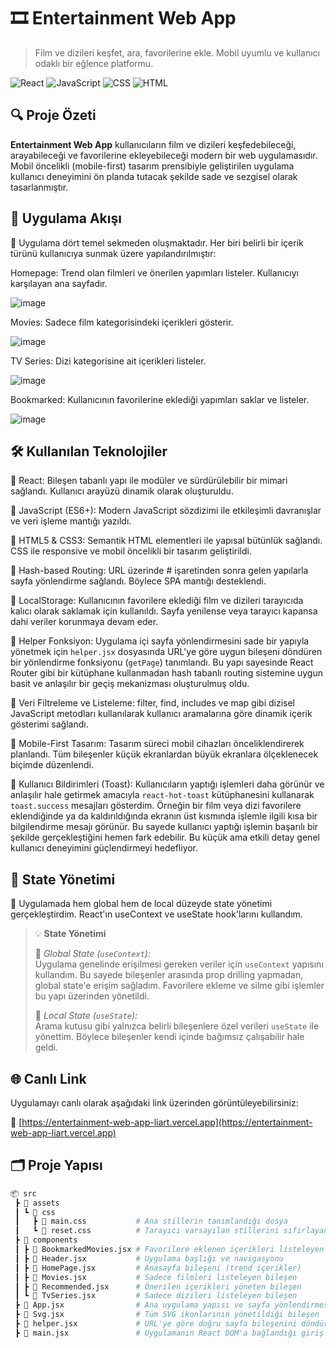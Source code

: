 # 🎞️ Entertainment Web App

> Film ve dizileri keşfet, ara, favorilerine ekle. Mobil uyumlu ve kullanıcı odaklı bir eğlence platformu.

![React](https://img.shields.io/badge/React-20232A?style=for-the-badge&logo=react)
![JavaScript](https://img.shields.io/badge/JavaScript-F7DF1E?style=for-the-badge&logo=javascript)
![CSS](https://img.shields.io/badge/CSS-1572B6?style=for-the-badge&logo=css3)
![HTML](https://img.shields.io/badge/HTML5-E34F26?style=for-the-badge&logo=html5)

## 🔍 Proje Özeti

**Entertainment Web App** kullanıcıların film ve dizileri keşfedebileceği, arayabileceği ve favorilerine ekleyebileceği modern bir web uygulamasıdır. Mobil öncelikli (mobile-first) tasarım prensibiyle geliştirilen uygulama kullanıcı deneyimini ön planda tutacak şekilde sade ve sezgisel olarak tasarlanmıştır.

## 🧭 Uygulama Akışı

🔹 Uygulama dört temel sekmeden oluşmaktadır. Her biri belirli bir içerik türünü kullanıcıya sunmak üzere yapılandırılmıştır:

Homepage: Trend olan filmleri ve önerilen yapımları listeler. Kullanıcıyı karşılayan ana sayfadır.

![image](https://github.com/user-attachments/assets/36a88766-ba18-49e5-9d40-49b36b079764)

Movies: Sadece film kategorisindeki içerikleri gösterir.

![image](https://github.com/user-attachments/assets/2ec71a19-a1a3-4885-8c62-761f1d46e2df)

TV Series: Dizi kategorisine ait içerikleri listeler.

![image](https://github.com/user-attachments/assets/9b0e82c8-094d-4f71-8e0d-777be9cfa013)

Bookmarked: Kullanıcının favorilerine eklediği yapımları saklar ve listeler.

![image](https://github.com/user-attachments/assets/65840f8a-1816-4d0a-8e15-95dbda227b4a)

## 🛠️ Kullanılan Teknolojiler

🔹 React: Bileşen tabanlı yapı ile modüler ve sürdürülebilir bir mimari sağlandı. Kullanıcı arayüzü dinamik olarak oluşturuldu.

🔹 JavaScript (ES6+): Modern JavaScript sözdizimi ile etkileşimli davranışlar ve veri işleme mantığı yazıldı.

🔹 HTML5 & CSS3: Semantik HTML elementleri ile yapısal bütünlük sağlandı. CSS ile responsive ve mobil öncelikli bir tasarım geliştirildi.

🔹 Hash-based Routing: URL üzerinde # işaretinden sonra gelen yapılarla sayfa yönlendirme sağlandı. Böylece SPA mantığı desteklendi.

🔹 LocalStorage: Kullanıcının favorilere eklediği film ve dizileri tarayıcıda kalıcı olarak saklamak için kullanıldı. Sayfa yenilense veya tarayıcı kapansa dahi veriler korunmaya devam eder.

🔹 Helper Fonksiyon: Uygulama içi sayfa yönlendirmesini sade bir yapıyla yönetmek için `helper.jsx` dosyasında URL'ye göre uygun bileşeni döndüren bir yönlendirme fonksiyonu (`getPage`) tanımlandı. Bu yapı sayesinde React Router gibi bir kütüphane kullanmadan hash tabanlı routing sistemine uygun basit ve anlaşılır bir geçiş mekanizması oluşturulmuş oldu.

🔹 Veri Filtreleme ve Listeleme: filter, find, includes ve map gibi dizisel JavaScript metodları kullanılarak kullanıcı aramalarına göre dinamik içerik gösterimi sağlandı.

🔹 Mobile-First Tasarım: Tasarım süreci mobil cihazları önceliklendirerek planlandı. Tüm bileşenler küçük ekranlardan büyük ekranlara ölçeklenecek biçimde düzenlendi.

🔹 Kullanıcı Bildirimleri (Toast): Kullanıcıların yaptığı işlemleri daha görünür ve anlaşılır hale getirmek amacıyla `react-hot-toast` kütüphanesini kullanarak `toast.success` mesajları gösterdim. Örneğin bir film veya dizi favorilere eklendiğinde ya da kaldırıldığında ekranın üst kısmında işlemle ilgili kısa bir bilgilendirme mesajı görünür. Bu sayede kullanıcı yaptığı işlemin başarılı bir şekilde gerçekleştiğini hemen fark edebilir. Bu küçük ama etkili detay genel kullanıcı deneyimini güçlendirmeyi hedefliyor.

## 🧠 State Yönetimi
🔹 Uygulamada hem global hem de local düzeyde state yönetimi gerçekleştirdim. React'ın useContext ve useState hook'larını kullandım.

> 💡 **State Yönetimi**
> 
> 🔹 *Global State (`useContext`):*  
> Uygulama genelinde erişilmesi gereken veriler için `useContext` yapısını kullandım. Bu sayede bileşenler arasında prop drilling yapmadan, global state'e erişim sağladım. Favorilere ekleme ve silme gibi işlemler bu yapı üzerinden yönetildi.
> 
> 🔹 *Local State (`useState`):*  
> Arama kutusu gibi yalnızca belirli bileşenlere özel verileri `useState` ile yönettim. Böylece bileşenler kendi içinde bağımsız çalışabilir hale geldi.

## 🌐 Canlı Link

Uygulamayı canlı olarak aşağıdaki link üzerinden görüntüleyebilirsiniz:

🔗 [https://entertainment-web-app-liart.vercel.app](https://entertainment-web-app-liart.vercel.app)

## 🗂️ Proje Yapısı

```bash
📦 src
 ┣ 📂 assets
 ┃ ┗ 📂 css
 ┃   ┣ 📄 main.css           # Ana stillerin tanımlandığı dosya
 ┃   ┗ 📄 reset.css          # Tarayıcı varsayılan stillerini sıfırlayan dosya
 ┣ 📂 components
 ┃ ┣ 📄 BookmarkedMovies.jsx # Favorilere eklenen içerikleri listeleyen bileşen
 ┃ ┣ 📄 Header.jsx           # Uygulama başlığı ve navigasyonu
 ┃ ┣ 📄 HomePage.jsx         # Anasayfa bileşeni (trend içerikler)
 ┃ ┣ 📄 Movies.jsx           # Sadece filmleri listeleyen bileşen
 ┃ ┣ 📄 Recommended.jsx      # Önerilen içerikleri yöneten bileşen
 ┃ ┗ 📄 TvSeries.jsx         # Sadece dizileri listeleyen bileşen
 ┣ 📄 App.jsx                # Ana uygulama yapısı ve sayfa yönlendirmesi
 ┣ 📄 Svg.jsx                # Tüm SVG ikonlarının yönetildiği bileşen
 ┣ 📄 helper.jsx             # URL'ye göre doğru sayfa bileşenini döndüren yönlendirme fonksiyonu
 ┣ 📄 main.jsx               # Uygulamanın React DOM'a bağlandığı giriş noktası

